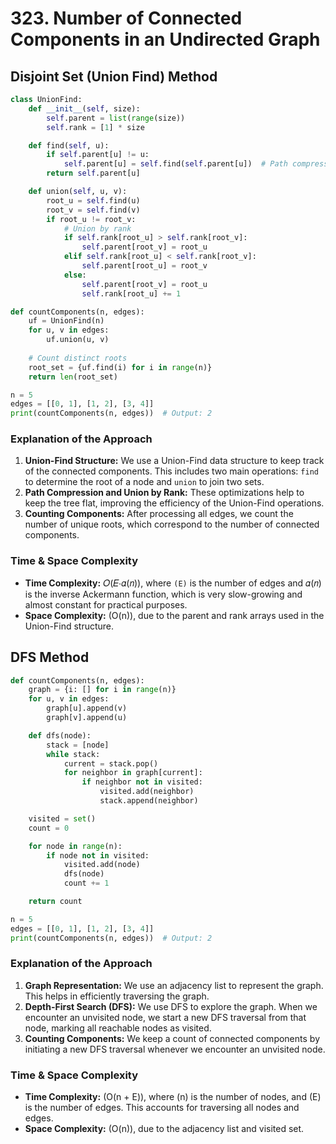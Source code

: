 # 323. Number of Connected Components in an Undirected Graph

## Disjoint Set (Union Find) Method

```python
class UnionFind:
    def __init__(self, size):
        self.parent = list(range(size))
        self.rank = [1] * size

    def find(self, u):
        if self.parent[u] != u:
            self.parent[u] = self.find(self.parent[u])  # Path compression
        return self.parent[u]

    def union(self, u, v):
        root_u = self.find(u)
        root_v = self.find(v)
        if root_u != root_v:
            # Union by rank
            if self.rank[root_u] > self.rank[root_v]:
                self.parent[root_v] = root_u
            elif self.rank[root_u] < self.rank[root_v]:
                self.parent[root_u] = root_v
            else:
                self.parent[root_v] = root_u
                self.rank[root_u] += 1

def countComponents(n, edges):
    uf = UnionFind(n)
    for u, v in edges:
        uf.union(u, v)
    
    # Count distinct roots
    root_set = {uf.find(i) for i in range(n)}
    return len(root_set)

n = 5
edges = [[0, 1], [1, 2], [3, 4]]
print(countComponents(n, edges))  # Output: 2
```

### Explanation of the Approach
1. **Union-Find Structure:** We use a Union-Find data structure to keep track of the connected components. This includes two main operations: `find` to determine the root of a node and `union` to join two sets.
2. **Path Compression and Union by Rank:** These optimizations help to keep the tree flat, improving the efficiency of the Union-Find operations.
3. **Counting Components:** After processing all edges, we count the number of unique roots, which correspond to the number of connected components.

### Time & Space Complexity
- **Time Complexity:** 𝑂(𝐸⋅𝛼(𝑛)), where `(E)` is the number of edges and 𝛼(𝑛) is the inverse Ackermann function, which is very slow-growing and almost constant for practical purposes.
- **Space Complexity:** \(O(n)\), due to the parent and rank arrays used in the Union-Find structure.

## DFS Method

```python
def countComponents(n, edges):
    graph = {i: [] for i in range(n)}
    for u, v in edges:
        graph[u].append(v)
        graph[v].append(u)

    def dfs(node):
        stack = [node]
        while stack:
            current = stack.pop()
            for neighbor in graph[current]:
                if neighbor not in visited:
                    visited.add(neighbor)
                    stack.append(neighbor)

    visited = set()
    count = 0

    for node in range(n):
        if node not in visited:
            visited.add(node)
            dfs(node)
            count += 1

    return count

n = 5
edges = [[0, 1], [1, 2], [3, 4]]
print(countComponents(n, edges))  # Output: 2
```

### Explanation of the Approach
1. **Graph Representation:** We use an adjacency list to represent the graph. This helps in efficiently traversing the graph.
2. **Depth-First Search (DFS):** We use DFS to explore the graph. When we encounter an unvisited node, we start a new DFS traversal from that node, marking all reachable nodes as visited.
3. **Counting Components:** We keep a count of connected components by initiating a new DFS traversal whenever we encounter an unvisited node.

### Time & Space Complexity
- **Time Complexity:** \(O(n + E)\), where \(n\) is the number of nodes, and \(E\) is the number of edges. This accounts for traversing all nodes and edges.
- **Space Complexity:** \(O(n)\), due to the adjacency list and visited set.
